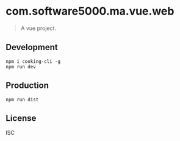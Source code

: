 # com.software5000.ma.vue.web
> A vue project.

## Development

```shell
npm i cooking-cli -g
npm run dev
```

## Production
```
npm run dist
```

## License
ISC
